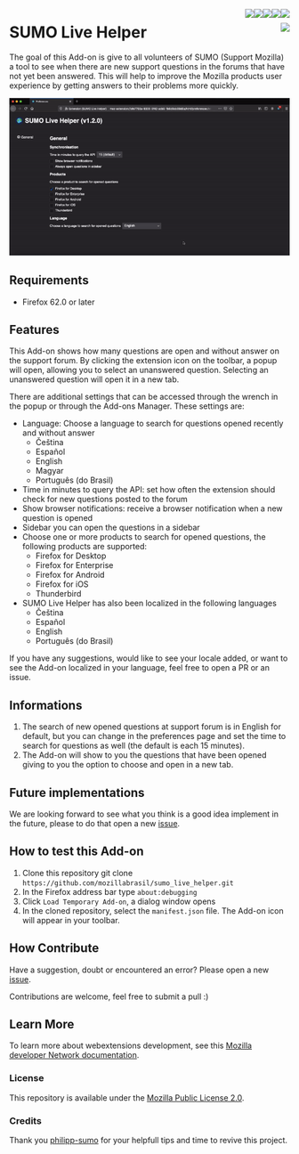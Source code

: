 [<img align="right" src="https://img.shields.io/github/issues/mozillabrasil/sumo_live_helper.svg">](https://github.com/mozillabrasil/sumo_live_helper/issues)
[<img align="right" src="https://img.shields.io/github/license/mozillabrasil/sumo_live_helper.svg">](https://github.com/mozillabrasil/sumo_live_helper/blob/master/LICENSE)
[<img align="right" src="https://img.shields.io/github/forks/mozillabrasil/sumo_live_helper.svg">](https://github.com/mozillabrasil/sumo_live_helper/network/members)
[<img align="right" src="https://img.shields.io/github/stars/mozillabrasil/sumo_live_helper.svg">](https://github.com/mozillabrasil/sumo_live_helper/stargazers)
[<img align="right" src="https://img.shields.io/github/release/mozillabrasil/sumo_live_helper.svg">](https://github.com/mozillabrasil/sumo_live_helper/releases)

# SUMO Live Helper [<img align="right" src="https://addons.cdn.mozilla.net/static/img/addons-buttons/AMO-button_2.png">](https://addons.mozilla.org/en-US/firefox/addon/sumo-live-helper-/)
The goal of this Add-on is give to all volunteers of SUMO (Support Mozilla) a tool to see when there are new support questions in the forums that have not yet been answered. This will help to improve the Mozilla products user experience by getting answers to their problems more quickly.

![SUMO_Live_Helper gif](sumo_live_helper.gif)

## Requirements
* Firefox 62.0 or later

## Features
This Add-on shows how many questions are open and without answer on the support forum. By clicking the extension icon on the toolbar, a popup will open, allowing you to select an unanswered question. Selecting an unanswered question will open it in a new tab.

There are additional settings that can be accessed through the wrench in the popup or through the Add-ons Manager. These settings are:
- Language: Choose a language to search for questions opened recently and without answer
    - Čeština
    - Español
    - English
    - Magyar
    - Português (do Brasil)
- Time in minutes to query the API: set how often the extension should check for new questions posted to the forum
- Show browser notifications: receive a browser notification when a new question is opened
- Sidebar you can open the questions in a sidebar
- Choose one or more products to search for opened questions, the following products are supported:
    - Firefox for Desktop
    - Firefox for Enterprise
    - Firefox for Android
    - Firefox for iOS
    - Thunderbird
- SUMO Live Helper has also been localized in the following languages
    - Čeština
    - Español
    - English
    - Português (do Brasil)

If you have any suggestions, would like to see your locale added, or want to see the Add-on localized in your language, feel free to open a PR or an issue. 

## Informations
1. The search of new opened questions at support forum is in English for default, but you can change in the preferences page and set the time to search for questions as well (the default is each 15 minutes).
2. The Add-on will show to you the questions that have been opened giving to you the option to choose and open in a new tab.

## Future implementations
We are looking forward to see what you think is a good idea implement in the future, please to do that open a new [issue](https://github.com/mozillabrasil/sumo_live_helper/issues).

## How to test this Add-on
1. Clone this repository git clone ```https://github.com/mozillabrasil/sumo_live_helper.git```
2. In the Firefox address bar type ```about:debugging```
3. Click ```Load Temporary Add-on```, a dialog window opens
4. In the cloned repository, select the ```manifest.json``` file. The Add-on icon will appear in your toolbar.

## How Contribute
Have a suggestion, doubt or encountered an error? Please open a new [issue](https://github.com/mozillabrasil/sumo_live_helper/issues).

Contributions are welcome, feel free to submit a pull :)

## Learn More
To learn more about webextensions development, see this [Mozilla developer Network documentation](https://developer.mozilla.org/en-US/Add-ons/WebExtensions).

### License
This repository is available under the [Mozilla Public License 2.0](https://github.com/mozillabrasil/sumo_live_helper/blob/master/LICENSE).

### Credits
Thank you [philipp-sumo](https://github.com/philipp-sumo/) for your helpfull tips and time to revive this project.

